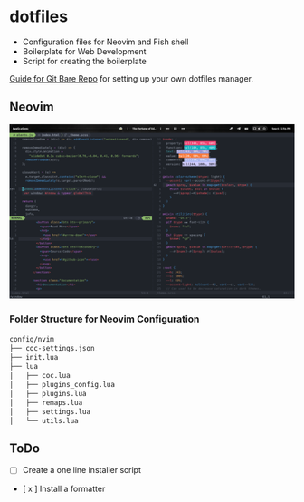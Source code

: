 # dotfiles

- Configuration files for Neovim and Fish shell
- Boilerplate for Web Development
- Script for creating the boilerplate

[Guide for Git Bare Repo](https://www.atlassian.com/git/tutorials/dotfiles) for setting up your own dotfiles manager.

## Neovim 

![Screenshot](screenshot.png "Neovim Looks")

### Folder Structure for Neovim Configuration
```
config/nvim
├── coc-settings.json
├── init.lua
├── lua
│   ├── coc.lua
│   ├── plugins_config.lua
│   ├── plugins.lua
│   ├── remaps.lua
│   ├── settings.lua
│   └── utils.lua
```

## ToDo

- [  ] Create a one line installer script
- [ x ] Install a formatter

